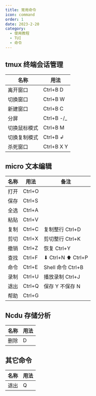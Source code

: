 ```yaml
---
title: 常用命令
icon: command
order: 1
date: 2023-2-20
category:
  - 使用教程
  - TUI
  - 命令
---
```


## tmux 终端会话管理

| 名称         | 用法        |
| ------------ | ----------- |
| 离开窗口     | Ctrl+B D    |
| 切换窗口     | Ctrl+B W    |
| 新建窗口     | Ctrl+B C    |
| 分屏         | Ctrl+B -/\_ |
| 切换鼠标模式 | Ctrl+B M    |
| 切换复制模式 | Ctrl+B ↲    |
| 杀死窗口     | Ctrl+B X Y  |

## micro 文本编辑

| 名称 | 用法   | 备注              |
| ---- | ------ | ----------------- |
| 打开 | Ctrl+O |
| 保存 | Ctrl+S |
| 全选 | Ctrl+A |
| 粘贴 | Ctrl+V |
| 复制 | Ctrl+C | 复制整行 Ctrl+D   |
| 剪切 | Ctrl+X | 剪切整行 Ctrl+K   |
| 撤销 | Ctrl+Z | 恢复 Ctrl+Y       |
| 查找 | Ctrl+F | ⬇ Ctrl+N ⬆ Ctrl+P |
| 命令 | Ctrl+E | Shell 命令 Ctrl+B |
| 录制 | Ctrl+U | 播放录制 Ctrl+J   |
| 退出 | Ctrl+Q | 保存 Y 不保存 N   |
| 帮助 | Ctrl+G |

## Ncdu 存储分析

| 名称 | 用法 |
| ---- | ---- |
| 删除 | D    |

## 其它命令

| 名称 | 用法 |
| ---- | ---- |
| 退出 | Q    |